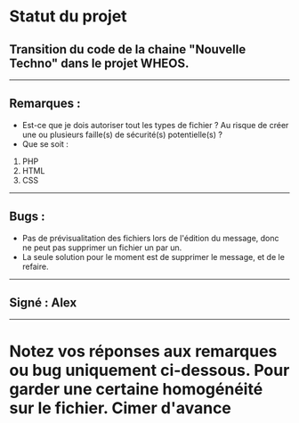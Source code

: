 # Statut du projet

## Transition du code de la chaine "Nouvelle Techno" dans le projet WHEOS.

----
## Remarques :
* Est-ce que je dois autoriser tout les types de fichier ? Au risque de créer une ou plusieurs faille(s) de sécurité(s) potentielle(s) ?
* Que se soit :
1) PHP
2) HTML
3) CSS

---
## Bugs :
* Pas de prévisualitation des fichiers lors de l'édition du message, donc ne peut pas supprimer un fichier un par un.
* La seule solution pour le moment est de supprimer le message, et de le refaire.

---

## Signé : Alex
----

# Notez vos réponses aux remarques ou bug uniquement ci-dessous. Pour garder une certaine homogénéité sur le fichier. Cimer d'avance